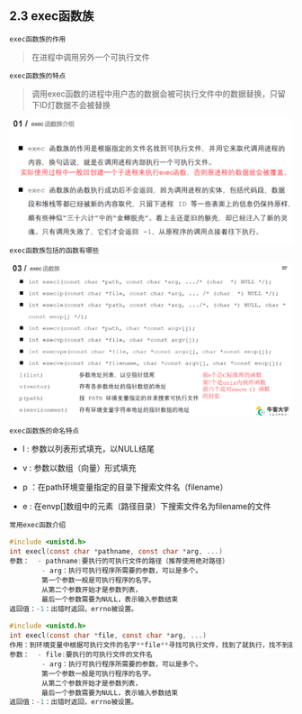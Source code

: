 ## 2.3 exec函数族
`exec函数族的作用`
>在进程中调用另外一个可执行文件

`exec函数族的特点`
>调用exec函数的进程中用户态的数据会被可执行文件中的数据替换，只留下ID灯数据不会被替换

![](../pic/2-3-1.png)
`exec函数族包括的函数有哪些`

![](../pic/2-3-2.png)

`exec函数族的命名特点`

- l : 参数以列表形式填充，以NULL结尾
- v : 参数以数组（向量）形式填充

- p ：在path环境变量指定的目录下搜索文件名（filename）

- e : 在envp[]数组中的元素（路径目录）下搜索文件名为filename的文件

`常用exec函数介绍`
```c
#include <unistd.h>
int execl(const char *pathname, const char *arg, ...)
参数：  - pathname:要执行的可执行文件的路径（推荐使用绝对路径）
        - arg：执行可执行程序所需要的参数，可以是多个。
        第一个参数一般是可执行程序的名字。
        从第二个参数开始才是参数列表，
        最后一个参数需要为NULL，表示输入参数结束
返回值：-1：出错时返回，errno被设置。
```

```c
#include <unistd.h>
int execl(const char *file, const char *arg, ...)
作用：到环境变量中根据可执行文件的名字**file**寻找可执行文件，找到了就执行，找不到就执行失败。
参数：  - file:要执行的可执行文件的文件名
        - arg：执行可执行程序所需要的参数，可以是多个。
        第一个参数一般是可执行程序的名字。
        从第二个参数开始才是参数列表，
        最后一个参数需要为NULL，表示输入参数结束
返回值：-1：出错时返回，errno被设置。
```